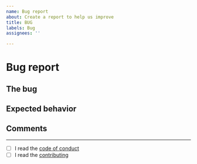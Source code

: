 ```yaml
---
name: Bug report
about: Create a report to help us improve
title: BUG
labels: Bug
assignees: ''

---
```


# Bug report
## The bug



## Expected behavior



## Comments




---
<!-- 
!!!!!!!!!!!!!!!!!!!!!!!!!!!!!!!!!!!!!!!!!!!!!!!!!!!!!!!
! Please write X to the square brackets if you read it!
! It's important!                                     !
!!!!!!!!!!!!!!!!!!!!!!!!!!!!!!!!!!!!!!!!!!!!!!!!!!!!!!!
-->
- [ ] I read the [code of conduct](https://github.com/koviubi56/countdown/blob/main/CODE_OF_CONDUCT.md)
- [ ] I read the [contributing](https://github.com/koviubi56/countdown/blob/main/CONTRIBUTING.md)
